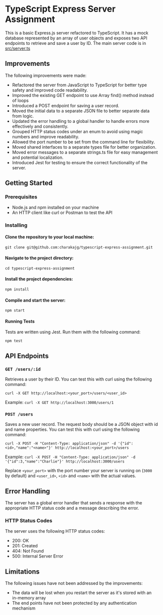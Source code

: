 # TypeScript Express Server Assignment

This is a basic Express.js server refactored to TypeScript. It has a mock database represented by an array of user objects and exposes two API endpoints to retrieve and save a user by ID. The main server code is in [src/server.ts](https://github.com/charakajg/typescript-express-assignment/blob/main/src/server.ts)

## Improvements

The following improvements were made:

- Refactored the server from JavaScript to TypeScript for better type safety and improved code readability.
- Improved the existing GET endpoint to use Array find() method instead of loops
- Introduced a POST endpoint for saving a user record.
- Moved the initial data to a separate JSON file to better separate data from logic.
- Updated the error handling to a global handler to handle errors more effectively and consistently.
- Grouped HTTP status codes under an enum to avoid using magic numbers and improve readability.
- Allowed the port number to be set from the command line for flexibility.
- Moved shared interfaces to a separate types file for better organization.
- Moved error messages to a separate strings.ts file for easy management and potential localization.
- Introduced Jest for testing to ensure the correct functionality of the server.

## Getting Started

### Prerequisites

- Node.js and npm installed on your machine
- An HTTP client like curl or Postman to test the API

### Installing

#### Clone the repository to your local machine:

`git clone git@github.com:charakajg/typescript-express-assignment.git`

#### Navigate to the project directory:

`cd typescript-express-assignment`

#### Install the project dependencies:

`npm install`

#### Compile and start the server:

`npm start`

#### Running Tests

Tests are written using Jest. Run them with the following command:

`npm test`

## API Endpoints

### `GET /users/:id`

Retrieves a user by their ID. You can test this with curl using the following command:

`curl -X GET http://localhost:<your_port>/users/<user_id>`

Example: `curl -X GET http://localhost:3000/users/1`

### `POST /users`

Saves a new user record. The request body should be a JSON object with id and name properties. You can test this with curl using the following command:

`curl -X POST -H "Content-Type: application/json" -d '{"id":<id>,"name":"<name>"}' http://localhost:<your_port>/users`

Example: `curl -X POST -H "Content-Type: application/json" -d '{"id":3,"name":"Charlie"}' http://localhost:3000/users`

Replace `<your_port>` with the port number your server is running on (`3000` by default) and `<user_id>`, `<id>` and `<name>` with the actual values.

## Error Handling

The server has a global error handler that sends a response with the appropriate HTTP status code and a message describing the error.

### HTTP Status Codes

The server uses the following HTTP status codes:

- 200: OK
- 201: Created
- 404: Not Found
- 500: Internal Server Error

## Limitations

The following issues have not been addressed by the improvements:

- The data will be lost when you restart the server as it's stored with an in-memory array
- The end points have not been protected by any authentication mechanism
